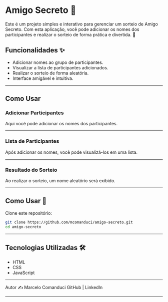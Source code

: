 # Amigo Secreto 🎁

Este é um projeto simples e interativo para gerenciar um sorteio de Amigo Secreto. Com esta aplicação, você pode adicionar os nomes dos participantes e realizar o sorteio de forma prática e divertida. 🚀

## Funcionalidades ✨

- Adicionar nomes ao grupo de participantes.
- Visualizar a lista de participantes adicionados.
- Realizar o sorteio de forma aleatória.
- Interface amigável e intuitiva.

---

## Como Usar

### Adicionar Participantes

Aqui você pode adicionar os nomes dos participantes.

---

### Lista de Participantes

Após adicionar os nomes, você pode visualizá-los em uma lista.

---

### Resultado do Sorteio

Ao realizar o sorteio, um nome aleatório será exibido.

---

## Como Usar 🚀

Clone este repositório:

```bash
git clone https://github.com/mcomanduci/amigo-secreto.git
cd amigo-secreto
```

---

## Tecnologias Utilizadas 🛠️

- HTML
- CSS
- JavaScript

---

Autor ✍️
Marcelo Comanduci
<a src="https://github.com/mcomanduci">GitHub</a> | <a src="https://www.linkedin.com/in/mcomanduci/">LinkedIn</a>

---